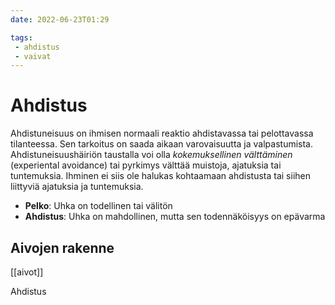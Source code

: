 ```yaml
---
date: 2022-06-23T01:29

tags:
 - ahdistus
 - vaivat
---
```


# Ahdistus

Ahdistuneisuus on ihmisen normaali reaktio ahdistavassa tai pelottavassa tilanteessa. Sen tarkoitus on saada aikaan varovaisuutta ja valpastumista. Ahdistuneisuushäiriön taustalla voi olla _kokemuksellinen välttäminen_ (experiental avoidance) tai pyrkimys välttää muistoja, ajatuksia tai tuntemuksia. Ihminen ei siis ole halukas kohtaamaan ahdistusta tai siihen liittyviä ajatuksia ja tuntemuksia.

- __Pelko__: Uhka on todellinen tai välitön
- __Ahdistus__: Uhka on mahdollinen, mutta sen todennäköisyys on epävarma

## Aivojen rakenne
[[aivot]]

Ahdistus